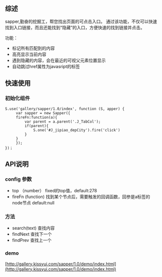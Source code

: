 ## 综述

sapper,勤奋的挖掘工，帮您找出页面的可点击入口。 通过该功能，不仅可以快速找到入口链接，而且还能找到“隐藏”的入口，方便快速的找到链接并点击。

功能：

* 标记所有匹配到的内容
* 高亮显示当前内容
* 遇到隐藏的内容，会在最近的可视父元素位置显示
* 自动跳过href属性为javasript的标签


## 快速使用

### 初始化组件

    S.use('gallery/sapper/1.0/index', function (S, apper) {
         var sapper = new Sapper({
         fireFn:function(a){
             var parent = a.parent('.J_TabCol');
             if(parent){
                 S.one('#J_jipiao_depCity').fire('click')
             }
         }
         });
    })；

## API说明

### config 参数

* top （number） fixed的top值，default:278
* fireFn (function) 找到某个节点后，需要触发的回调函数，回参是a标签的node节点 default:null

### 方法

* search(text) 查找内容
* findNext 查找下一个
* findPrev   查找上一个

### demo

[http://gallery.kissyui.com/sapper/1.0/demo/index.html](http://gallery.kissyui.com/sapper/1.0/demo/index.html)

